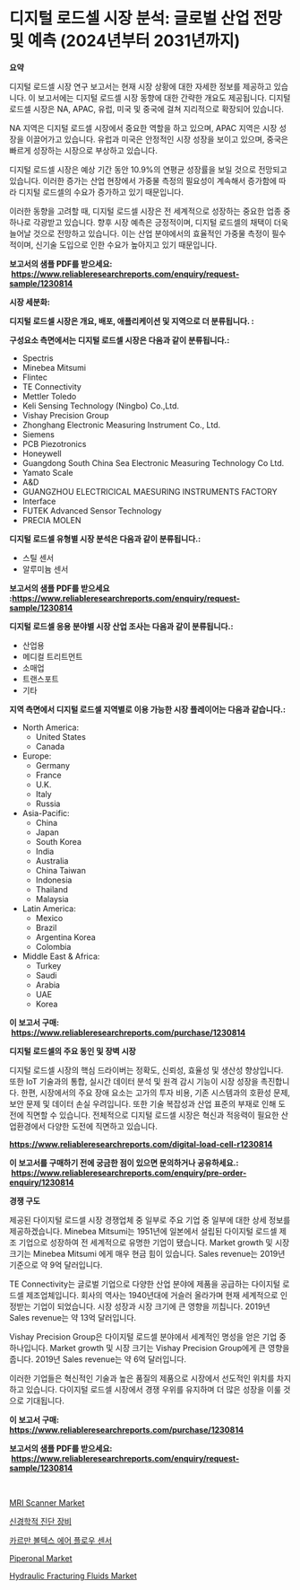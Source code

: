 <p><h1>디지털 로드셀 시장 분석: 글로벌 산업 전망 및 예측 (2024년부터 2031년까지)</h1></p><p><strong>요약</strong></p>
<p><p>디지털 로드셀 시장 연구 보고서는 현재 시장 상황에 대한 자세한 정보를 제공하고 있습니다. 이 보고서에는 디지털 로드셀 시장 동향에 대한 간략한 개요도 제공됩니다. 디지털 로드셀 시장은 NA, APAC, 유럽, 미국 및 중국에 걸쳐 지리적으로 확장되어 있습니다. </p><p>NA 지역은 디지털 로드셀 시장에서 중요한 역할을 하고 있으며, APAC 지역은 시장 성장을 이끌어가고 있습니다. 유럽과 미국은 안정적인 시장 성장을 보이고 있으며, 중국은 빠르게 성장하는 시장으로 부상하고 있습니다.</p><p>디지털 로드셀 시장은 예상 기간 동안 10.9%의 연평균 성장률을 보일 것으로 전망되고 있습니다. 이러한 증가는 산업 현장에서 가중물 측정의 필요성이 계속해서 증가함에 따라 디지털 로드셀의 수요가 증가하고 있기 때문입니다.</p><p>이러한 동향을 고려할 때, 디지털 로드셀 시장은 전 세계적으로 성장하는 중요한 업종 중 하나로 각광받고 있습니다. 향후 시장 예측은 긍정적이며, 디지털 로드셀의 채택이 더욱 늘어날 것으로 전망하고 있습니다. 이는 산업 분야에서의 효율적인 가중물 측정이 필수적이며, 신기술 도입으로 인한 수요가 높아지고 있기 때문입니다.</p></p>
<p><strong>보고서의 샘플 PDF를 받으세요: &nbsp;<a href="https://www.reliableresearchreports.com/enquiry/request-sample/1230814">https://www.reliableresearchreports.com/enquiry/request-sample/1230814</a></strong></p>
<p><strong>시장 세분화:</strong></p>
<p><strong> 디지털 로드셀 시장은 개요, 배포, 애플리케이션 및 지역으로 더 분류됩니다. :</strong></p>
<p><strong>구성요소 측면에서는 디지털 로드셀 시장은 다음과 같이 분류됩니다.:</strong></p>
<p><ul><li>Spectris</li><li>Minebea Mitsumi</li><li>Flintec</li><li>TE Connectivity</li><li>Mettler Toledo</li><li>Keli Sensing Technology (Ningbo) Co.,Ltd.</li><li>Vishay Precision Group</li><li>Zhonghang Electronic Measuring Instrument Co., Ltd.</li><li>Siemens</li><li>PCB Piezotronics</li><li>Honeywell</li><li>Guangdong South China Sea Electronic Measuring Technology Co Ltd.</li><li>Yamato Scale</li><li>A&D</li><li>GUANGZHOU ELECTRICICAL MAESURING INSTRUMENTS FACTORY</li><li>Interface</li><li>FUTEK Advanced Sensor Technology</li><li>PRECIA MOLEN</li></ul></p>
<p><strong> 디지털 로드셀 유형별 시장 분석은 다음과 같이 분류됩니다.:</strong></p>
<p><ul><li>스틸 센서</li><li>알루미늄 센서</li></ul></p>
<p><strong>보고서의 샘플 PDF를 받으세요 :<a href="https://www.reliableresearchreports.com/enquiry/request-sample/1230814">https://www.reliableresearchreports.com/enquiry/request-sample/1230814</a></strong></p>
<p><strong> 디지털 로드셀 응용 분야별 시장 산업 조사는 다음과 같이 분류됩니다.:</strong></p>
<p><ul><li>산업용</li><li>메디컬 트리트먼트</li><li>소매업</li><li>트랜스포트</li><li>기타</li></ul></p>
<p><strong>지역 측면에서 디지털 로드셀 지역별로 이용 가능한 시장 플레이어는 다음과 같습니다.:</strong></p>
<p><ul>
    <li>
        North America:
        <ul>
            <li>United States</li>
            <li>Canada</li>
        </ul>
    </li>
    <li>
        Europe:
        <ul>
            <li>Germany</li>
            <li>France</li>
            <li>U.K.</li>
            <li>Italy</li>
            <li>Russia</li>
        </ul>
    </li>
    <li>
        Asia-Pacific:
        <ul>
            <li>China</li>
            <li>Japan</li>
            <li>South Korea</li>
            <li>India</li>
            <li>Australia</li>
            <li>China Taiwan</li>
            <li>Indonesia</li>
            <li>Thailand</li>
            <li>Malaysia</li>
        </ul>
    </li>
    <li>
        Latin America:
        <ul>
            <li>Mexico</li>
            <li>Brazil</li>
            <li>Argentina Korea</li>
            <li>Colombia</li>
        </ul>
    </li>
    <li>
        Middle East & Africa:
        <ul>
            <li>Turkey</li>
            <li>Saudi</li>
            <li>Arabia</li>
            <li>UAE</li>
            <li>Korea</li>
        </ul>
    </li>
    </ul></p>
<p><strong>이 보고서 구매: &nbsp;<a href="https://www.reliableresearchreports.com/purchase/1230814">https://www.reliableresearchreports.com/purchase/1230814</a></strong></p>
<p><strong>디지털 로드셀의 주요 동인 및 장벽 시장</strong></p>
<p><p>디지털 로드셀 시장의 핵심 드라이버는 정확도, 신뢰성, 효율성 및 생산성 향상입니다. 또한 IoT 기술과의 통합, 실시간 데이터 분석 및 원격 감시 기능이 시장 성장을 촉진합니다. 한편, 시장에서의 주요 장애 요소는 고가의 투자 비용, 기존 시스템과의 호환성 문제, 보안 문제 및 데이터 손실 우려입니다. 또한 기술 복잡성과 산업 표준의 부재로 인해 도전에 직면할 수 있습니다. 전체적으로 디지털 로드셀 시장은 혁신과 적응력이 필요한 산업환경에서 다양한 도전에 직면하고 있습니다.</p></p>
<p><strong><a href="https://www.reliableresearchreports.com/digital-load-cell-r1230814">https://www.reliableresearchreports.com/digital-load-cell-r1230814</a></strong></p>
<p><strong>이 보고서를 구매하기 전에 궁금한 점이 있으면 문의하거나 공유하세요.: &nbsp;<a href="https://www.reliableresearchreports.com/enquiry/pre-order-enquiry/1230814">https://www.reliableresearchreports.com/enquiry/pre-order-enquiry/1230814</a></strong></p>
<p><strong>경쟁 구도</strong></p>
<p><p>제공된 다이지털 로드셀 시장 경쟁업체 중 일부로 주요 기업 중 일부에 대한 상세 정보를 제공하겠습니다. Minebea Mitsumi는 1951년에 일본에서 설립된 다이지털 로드셀 제조 기업으로 성장하여 전 세계적으로 유명한 기업이 됐습니다.  Market growth 및 시장 크기는 Minebea Mitsumi 에게 매우 현금 힘이 있습니다.  Sales revenue는 2019년 기준으로 약 9억 달러입니다.</p><p>TE Connectivity는 글로벌 기업으로 다양한 산업 분야에 제품을 공급하는 다이지털 로드셀 제조업체입니다. 회사의 역사는 1940년대에 거슬러 올라가며 현재 세계적으로 인정받는 기업이 되었습니다. 시장 성장과 시장 크기에 큰 영향을 끼칩니다. 2019년 Sales revenue는 약 13억 달러입니다.</p><p>Vishay Precision Group은 다이지털 로드셀 분야에서 세계적인 명성을 얻은 기업 중 하나입니다.  Market growth 및 시장 크기는 Vishay Precision Group에게 큰 영향을 줍니다. 2019년 Sales revenue는 약 6억 달러입니다.</p><p>이러한 기업들은 혁신적인 기술과 높은 품질의 제품으로 시장에서 선도적인 위치를 차지하고 있습니다. 다이지털 로드셀 시장에서 경쟁 우위를 유지하며 더 많은 성장을 이룰 것으로 기대됩니다.</p></p>
<p><strong>이 보고서 구매: &nbsp; <a href="https://www.reliableresearchreports.com/purchase/1230814">https://www.reliableresearchreports.com/purchase/1230814</a></strong></p>
<p><strong>보고서의 샘플 PDF를 받으세요: &nbsp;<a href="https://www.reliableresearchreports.com/enquiry/request-sample/1230814">https://www.reliableresearchreports.com/enquiry/request-sample/1230814</a></strong><strong></strong></p>
<p>&nbsp;</p>
<p><p><a href="https://github.com/abdelrhmankishk22/Market-Research-Report-List-4/blob/main/mri-scanner-market.md">MRI Scanner Market</a></p><p><a href="https://github.com/vsckjg50460/Market-Research-Report-List-1/blob/main/634152131377.md">신경학적 진단 장비</a></p><p><a href="https://github.com/akzkkws047661437/Market-Research-Report-List-1/blob/main/805469031376.md">카르만 볼텍스 에어 플로우 센서</a></p><p><a href="https://issuu.com/reportprime-2/docs/piperonal-market-size-2030.pptx">Piperonal Market</a></p><p><a href="https://www.linkedin.com/pulse/hydraulic-fracturing-fluids-market-centers-aspects-growth-share-q5wyc?trackingId=zhaqxrG3EQBcJztLd1n%2BcQ%3D%3D">Hydraulic Fracturing Fluids Market</a></p></p>